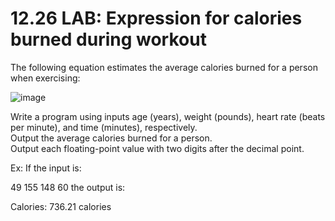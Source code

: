 # 12.26 LAB: Expression for calories burned during workout

The following equation estimates the average calories burned for a person when exercising:   

![image](https://github.com/ijaejun1025/CIS224-Computer_Architecture/assets/154036705/36e44ad3-68d0-4c74-9f5d-07e53fd63359)

Write a program using inputs age (years), weight (pounds), heart rate (beats per minute), and time (minutes), respectively.   
Output the average calories burned for a person.   
Output each floating-point value with two digits after the decimal point.   

Ex: If the input is:

49 155 148 60
the output is:

Calories: 736.21 calories
